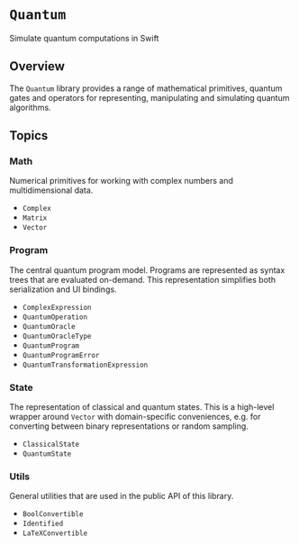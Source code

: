 # ``Quantum``

Simulate quantum computations in Swift

## Overview

The `Quantum` library provides a range of mathematical primitives, quantum gates and operators for representing, manipulating and simulating quantum algorithms.

## Topics

### Math

Numerical primitives for working with complex numbers and multidimensional data.

- ``Complex``
- ``Matrix``
- ``Vector``

### Program

The central quantum program model. Programs are represented as syntax trees that are evaluated on-demand. This representation simplifies both serialization and UI bindings.

- ``ComplexExpression``
- ``QuantumOperation``
- ``QuantumOracle``
- ``QuantumOracleType``
- ``QuantumProgram``
- ``QuantumProgramError``
- ``QuantumTransformationExpression``

### State

The representation of classical and quantum states. This is a high-level wrapper around ``Vector`` with domain-specific conveniences, e.g. for converting between binary representations or random sampling.

- ``ClassicalState``
- ``QuantumState``

### Utils

General utilities that are used in the public API of this library.

- ``BoolConvertible``
- ``Identified``
- ``LaTeXConvertible``
